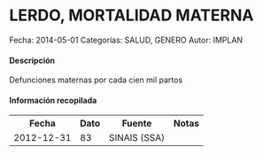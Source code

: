 LERDO, MORTALIDAD MATERNA
=====

Fecha: 2014-05-01
Categorías: SALUD, GENERO
Autor: IMPLAN

#### Descripción

Defunciones maternas por cada cien mil partos

#### Información recopilada

<table class="table table-hover table-bordered">
  <tr><th>Fecha</th><th>Dato</th><th>Fuente</th><th>Notas</th></tr>
  <tr><td>2012-12-31</td><td>83</td><td>SINAIS (SSA)</td><td></td></tr>
</table>
